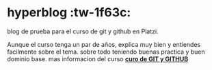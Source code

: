 # hyperblog :tw-1f63c:
blog de prueba para el curso de git y github en Platzi.

Aunque el curso tenga un par de años, explica muy bien y entiendes facilmente sobre el tema. sobre todo teniendo buenas practica y buen dominio base. mas informacion del curso [**curo de GIT y GITHUB**](https://platzi.com/cursos/git-github/)
